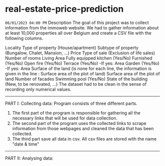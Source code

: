 # real-estate-price-prediction
`06/01/2023 04:00 PM`
Description
The goal of this project was to collect information from the immoweb website. We had to gather information about at least 10,000 properties all over Belgium and create a CSV file with the following columns.

Locality
Type of property (House/apartment)
Subtype of property (Bungalow, Chalet, Mansion, ...)
Price
Type of sale (Exclusion of life sales)
Number of rooms
Living Area
Fully equipped kitchen (Yes/No)
Furnished (Yes/No)
Open fire (Yes/No)
Terrace (Yes/No) -If yes: Area
Garden (Yes/No) -If yes: Area
Surface of the land (is none for each line, the information is given in the line : Surface area of the plot of land)
Surface area of the plot of land
Number of facades
Swimming pool (Yes/No)
State of the building (New, to be renovated, ...)
The dataset had to be clean in the sense of recording only numerical values.

_________________________________________________________________________________
PART I: Collecting data:
Program consists of three different parts.
1) The first part of the program is responsible for gathering all the necessary links that will be used for data collection. 
2) The second part of the program uses the collected links to scrape information from those webpages and cleaned the data that has been collected. 
3) The third part save all data in csv. All csv files are stored with the name "date & time"
__________________________________________________________________________________
PART II: Analysing data: